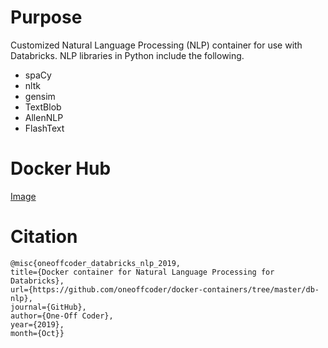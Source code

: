 # Purpose

Customized Natural Language Processing (NLP) container for use with Databricks. NLP libraries in Python include the following.

* spaCy
* nltk
* gensim
* TextBlob
* AllenNLP
* FlashText

# Docker Hub

[Image](https://hub.docker.com/r/oneoffcoder/databricks-nlp)

# Citation

```
@misc{oneoffcoder_databricks_nlp_2019, 
title={Docker container for Natural Language Processing for Databricks}, 
url={https://github.com/oneoffcoder/docker-containers/tree/master/db-nlp}, 
journal={GitHub},
author={One-Off Coder}, 
year={2019}, 
month={Oct}}
```

